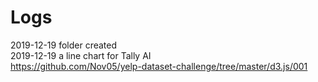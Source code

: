 ﻿
# Logs

2019-12-19 folder created   
2019-12-19 a line chart for Tally AI   
https://github.com/Nov05/yelp-dataset-challenge/tree/master/d3.js/001    
